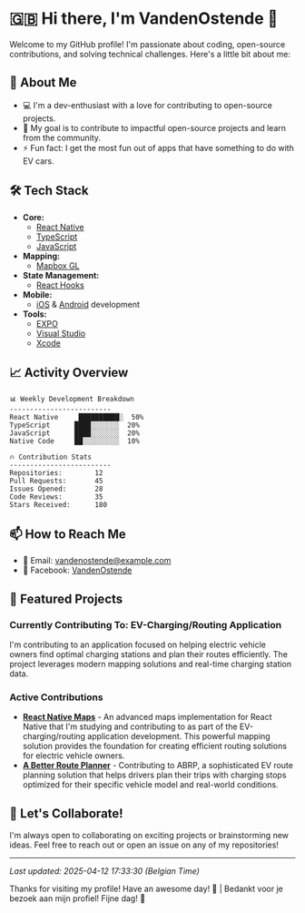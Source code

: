 # <a id="english"></a>🇬🇧 Hi there, I'm VandenOstende 👋

Welcome to my GitHub profile! I'm passionate about coding, open-source contributions, and solving technical challenges. Here's a little bit about me:

## 🚀 About Me
- 💻 I'm a dev-enthusiast with a love for contributing to open-source projects.
- 🎯 My goal is to contribute to impactful open-source projects and learn from the community.
- ⚡ Fun fact: I get the most fun out of apps that have something to do with EV cars.

## 🛠️ Tech Stack
- **Core:** 
  - [React Native](https://reactnative.dev/)
  - [TypeScript](https://www.typescriptlang.org/)
  - [JavaScript](https://developer.mozilla.org/en-US/docs/Web/JavaScript)
- **Mapping:** 
  - [Mapbox GL](https://www.mapbox.com/mapbox-gl-js)
- **State Management:** 
  - [React Hooks](https://react.dev/reference/react)
- **Mobile:** 
  - [iOS](https://developer.apple.com/ios/) & [Android](https://developer.android.com/) development
- **Tools:** 
  - [EXPO](https://expo.dev/)
  - [Visual Studio](https://visualstudio.microsoft.com/)
  - [Xcode](https://developer.apple.com/xcode/)

## 📈 Activity Overview
```
📊 Weekly Development Breakdown
-------------------------
React Native     ██████████░  50%
TypeScript      ████░░░░░░░  20%
JavaScript      ████░░░░░░░  20%
Native Code     ██░░░░░░░░░  10%

🔥 Contribution Stats
-------------------------
Repositories:        12
Pull Requests:       45
Issues Opened:       28
Code Reviews:        35
Stars Received:      180
```

## 📫 How to Reach Me
- 📧 Email: [vandenostende@example.com](mailto:kevin@vandenostende.net)
- 📱 Facebook: [VandenOstende](https://www.facebook.com/VandenOstende/)

## 🌟 Featured Projects

### Currently Contributing To: EV-Charging/Routing Application
I'm contributing to an application focused on helping electric vehicle owners find optimal charging stations and plan their routes efficiently. The project leverages modern mapping solutions and real-time charging station data.

### Active Contributions
- [**React Native Maps**](https://github.com/rnmapbox/maps) - An advanced maps implementation for React Native that I'm studying and contributing to as part of the EV-charging/routing application development. This powerful mapping solution provides the foundation for creating efficient routing solutions for electric vehicle owners.
- [**A Better Route Planner**](https://github.com/abetterrouteplanner/abrp-core) - Contributing to ABRP, a sophisticated EV route planning solution that helps drivers plan their trips with charging stops optimized for their specific vehicle model and real-world conditions.

## 🤝 Let's Collaborate!
I'm always open to collaborating on exciting projects or brainstorming new ideas. Feel free to reach out or open an issue on any of my repositories!

---

*Last updated: 2025-04-12 17:33:30 (Belgian Time)*

Thanks for visiting my profile! Have an awesome day! 🚀 | Bedankt voor je bezoek aan mijn profiel! Fijne dag! 🚀
